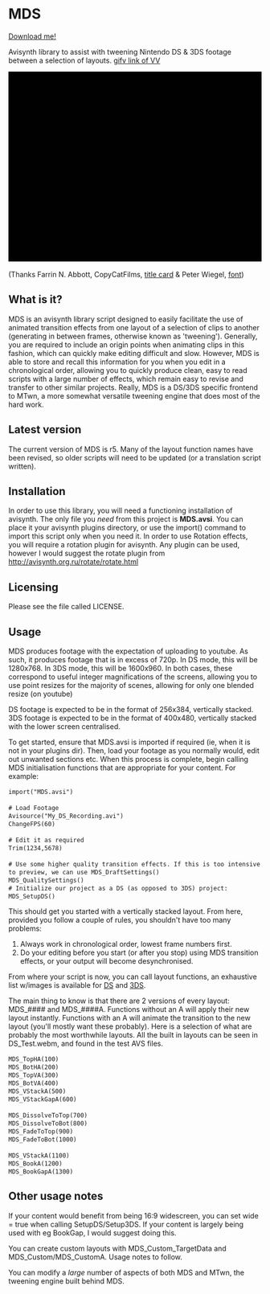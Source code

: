 # MDS

[Download me!](https://raw.githubusercontent.com/Chromatophore/MDS/master/MDS.avsi)

Avisynth library to assist with tweening Nintendo DS & 3DS footage between a selection of layouts. [gifv link of VV](http://i.imgur.com/a8s7OwI.gifv)

![Animation showing what MDS does](TitleCard/Titlecard.gif)

(Thanks Farrin N. Abbott, CopyCatFilms, [title card](http://www.copycatfilms.com/bloggin/silent-movie-title-card-free-download/) & Peter Wiegel, [font](http://www.1001fonts.com/nathan-font.html))

## What is it?

MDS is an avisynth library script designed to easily facilitate the use of animated transition effects from one layout of a selection of clips to another (generating in between frames, otherwise known as 'tweening'). Generally, you are required to include an origin points when animating clips in this fashion, which can quickly make editing difficult and slow. However, MDS is able to store and recall this information for you when you edit in a chronological order, allowing you to quickly produce clean, easy to read scripts with a large number of effects, which remain easy to revise and transfer to other similar projects. Really, MDS is a DS/3DS specific frontend to MTwn, a more somewhat versatile tweening engine that does most of the hard work.

## Latest version

The current version of MDS is r5. Many of the layout function names have been revised, so older scripts will need to be updated (or a translation script written).

## Installation

In order to use this library, you will need a functioning installation of avisynth. The only file you *need* from this project is **MDS.avsi**. You can place it your avisynth plugins directory, or use the import() command to import this script only when you need it. In order to use Rotation effects, you will require a rotation plugin for avisynth. Any plugin can be used, however I would suggest the rotate plugin from http://avisynth.org.ru/rotate/rotate.html

## Licensing

Please see the file called LICENSE.

## Usage

MDS produces footage with the expectation of uploading to youtube. As such, it produces footage that is in excess of 720p. In DS mode, this will be 1280x768. In 3DS mode, this will be 1600x960. In both cases, these correspond to useful integer magnifications of the screens, allowing you to use point resizes for the majority of scenes, allowing for only one blended resize (on youtube)

DS footage is expected to be in the format of 256x384, vertically stacked. 3DS footage is expected to be in the format of 400x480, vertically stacked with the lower screen centralised.

To get started, ensure that MDS.avsi is imported if required (ie, when it is not in your plugins dir). Then, load your footage as you normally would, edit out unwanted sections etc. When this process is complete, begin calling MDS initialisation functions that are appropriate for your content. For example:

```
import("MDS.avsi")

# Load Footage
Avisource("My_DS_Recording.avi")
ChangeFPS(60)

# Edit it as required
Trim(1234,5678)

# Use some higher quality transition effects. If this is too intensive to preview, we can use MDS_DraftSettings()
MDS_QualitySettings()
# Initialize our project as a DS (as opposed to 3DS) project:
MDS_SetupDS()
```

This should get you started with a vertically stacked layout. From here, provided you follow a couple of rules, you shouldn't have too many problems:  
1. Always work in chronological order, lowest frame numbers first.  
2. Do your editing before you start (or after you stop) using MDS transition effects, or your output will become desynchronised.

From where your script is now, you can call layout functions, an exhaustive list w/images is available for [DS](Layouts/list.md) and [3DS](Layouts3DS/list.md).

The main thing to know is that there are 2 versions of every layout: MDS_#### and MDS_####A. Functions without an A will apply their new layout instantly. Functions with an A will animate the transition to the new layout (you'll mostly want these probably). Here is a selection of what are probably the most worthwhile layouts. All the built in layouts can be seen in DS_Test.webm, and found in the test AVS files.
```
MDS_TopHA(100)
MDS_BotHA(200)
MDS_TopVA(300)
MDS_BotVA(400)
MDS_VStackA(500)
MDS_VStackGapA(600)

MDS_DissolveToTop(700)
MDS_DissolveToBot(800)
MDS_FadeToTop(900)
MDS_FadeToBot(1000)

MDS_VStackA(1100)
MDS_BookA(1200)
MDS_BookGapA(1300)
```

## Other usage notes

If your content would benefit from being 16:9 widescreen, you can set wide = true when calling SetupDS/Setup3DS. If your content is largely being used with eg BookGap, I would suggest doing this.

You can create custom layouts with MDS_Custom_TargetData and MDS_Custom/MDS_CustomA. Usage notes to follow.

You can modify a *large* number of aspects of both MDS and MTwn, the tweening engine built behind MDS.
